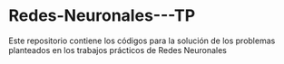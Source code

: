 # Redes-Neuronales---TP
Este repositorio contiene los códigos para la solución de los problemas planteados en los trabajos prácticos de Redes Neuronales
